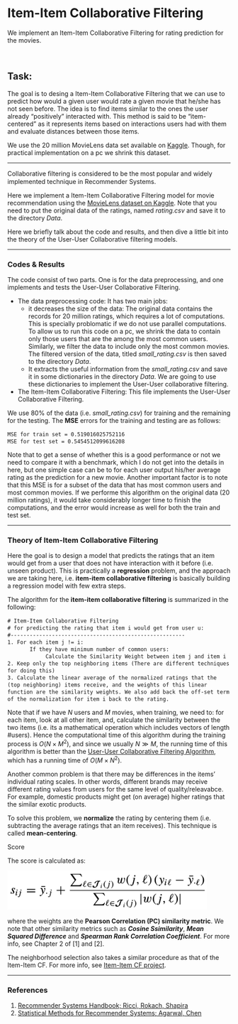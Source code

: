 # Item-Item Collaborative Filtering

We implement an Item-Item Collaborative Filtering for rating prediction for the movies.

<br />

## Task:

The goal is to desing a Item-Item Collaborative Filtering that we can use to predict how would a given user would rate a given movie that he/she has not seen before. The idea is to find items similar to the ones the user already “positively” interacted with. This method is said to be “item-centered” as it represents items based on interactions users had with them and evaluate distances between those items.

We use the 20 million MovieLens data set available on [Kaggle](https://www.kaggle.com/grouplens/movielens-20m-dataset). Though, for practical implementation on a pc we shrink this dataset.

---

Collaborative ﬁltering is considered to be the most popular and widely implemented technique in Recommender Systems.

Here we implement a Item-Item Collaborative Filtering model for movie recommendation using the [MovieLens dataset on Kaggle](https://www.kaggle.com/grouplens/movielens-20m-dataset). Note that you need to put the original data of the ratings, named *rating.csv* and save it to the directory *Data*.

Here we briefly talk about the code and results, and then dive a little bit into the theory of the User-User Collaborative filtering models.

---

### Codes & Results

The code consist of two parts. One is for the data preprocessing, and one implements and tests the User-User Collaborative Filtering.

- The data preprocessing code: It has two main jobs:
  - it decreases the size of the data: The original data contains the records for 20 million ratings, which requires a lot of computations. This is specially problomatic if we do not use parallel computations. To allow us to run this code on a pc, we shrink the data to contain only those users that are the among the most common users. Similarly, we filter the data to include only the most common movies. The filtered version of the data, titled *small_rating.csv* is then saved to the directory *Data*.
  - It extracts the useful information from the *small_rating.csv* and save it in some dictionaries in the directory *Data*. We are going to use these dictionaries to implement the User-User collaborative filtering.
- The Item-Item Collaborative Filtering: This file implements the User-User Collaborative Filtering.

We use 80% of the data (i.e. *small_rating.csv*) for training and the remaining for the testing. The **MSE** errors for the training and testing are as follows:

```
MSE for train set = 0.519016025752116
MSE for test set = 0.5454512099616208
```

Note that to get a sense of whether this is a good performance or not we need to compare it with a benchmark, which I do not get into the details in here, but one simple case can be to for each user output his/her average rating as the prediction for a new movie. Another important factor is to note that this MSE is for a subset of the data that has most common users and most common movies. If we performe this algorithm on the original data (20 million ratings), it would take considerably longer time to finish the computations, and the error would increase as well for both the train and test set.

---

### Theory of Item-Item Collaborative Filtering

Here the goal is to design a model that predicts the ratings that an item would get from a user that does not have interaction with it before (i.e. unseen product). This is practically a **regression** problem, and the approach we are taking here, i.e. **item-item collaborative filtering** is basically building a regression model with few extra steps.

The algorithm for the **item-item collaborative filtering** is summarized in the following:

```
# Item-Item Collaborative Filtering
# for predicting the rating that item i would get from user u:
#-------------------------------------------------------
1. For each item j != i:
	   If they have minimum number of common users:
		    Calculate the Similarity Weight between item j and item i
2. Keep only the top neighboring items (There are different techniques for doing this)
3. Calculate the linear average of the normalized ratings that the (top neighboring) items receive, and the weights of this linear function are the similarity weights. We also add back the off-set term of the normalization for item i back to the rating.
```



Note that if we have *N* users and *M* movies, when training, we need to: for each item, look at all other item, and, calculate the similarity between the two items (i.e. its a mathematical operation which includes vectors of length #users). Hence the computational time of this algorithm during the training process is $O(N×M^2 )$, and since we usually $N \gg M$, the running time of this algorithm is better than the [User-User Collaborative Filtering Algorithm](https://github.com/hoseinkh/User_User_Collaborative_Filtering), which has a running time of $O(M×N^2 )$.



Another common problem is that there may be differences in the items’ individual rating scales. In other words, different brands may receive different rating values from users for the same level of quality/releavabce. For example, domestic products might get (on average) higher ratings that the similar exotic products.

To solve this problem, we **normalize** the rating by centering them (i.e. subtracting the average ratings that an item receives). This technique is called **mean-centering**.



Score

The score is calculated as:

<p float="left">
  <img src="/figs/Item_Item_rating.png" width="450" />
</p>

where the weights are the **Pearson Correlation (PC) similarity metric**. We note that other similarity metrics such as ***Cosine Ssimilarity***, ***Mean Squared Difference*** and ***Spearman Rank Correlation Coefficient***. For more info, see Chapter 2 of [1] and [2].

The neighborhood selection also takes a similar procedure as that of the Item-Item CF. For more info, see [Item-Item CF project](https://github.com/hoseinkh/User_User_Collaborative_Filtering).

------

### References

1. [Recommender Systems Handbook; Ricci, Rokach, Shapira](https://www.cse.iitk.ac.in/users/nsrivast/HCC/Recommender_systems_handbook.pdf)
2. [Statistical Methods for Recommender Systems; Agarwal, Chen](https://www.cambridge.org/core/books/statistical-methods-for-recommender-systems/0051A5BA0721C2C6385B2891D219ECD4)

